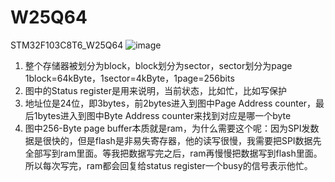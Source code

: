 # W25Q64
STM32F103C8T6_W25Q64
![image](https://github.com/user-attachments/assets/4cc24f25-bf99-4fb8-9444-61a558bbc26f)
1. 整个存储器被划分为block，block划分为sector，sector划分为page
   1block=64kByte，1sector=4kByte，1page=256bits
2. 图中的Status register是用来说明，当前状态，比如忙，比如写保护
3. 地址位是24位，即3bytes，前2bytes进入到图中Page Address counter，最后1bytes进入到图中Byte Address counter来找到对应是哪一个byte
4. 图中256-Byte page buffer本质就是ram，为什么需要这个呢：因为SPI发数据是很快的，但是flash是非易失寄存器，他的读写很慢，我需要把SPI数据先全部写到ram里面。等我把数据写完之后，ram再慢慢把数据写到flash里面。所以每次写完，ram都会回复给status register一个busy的信号表示他忙。
